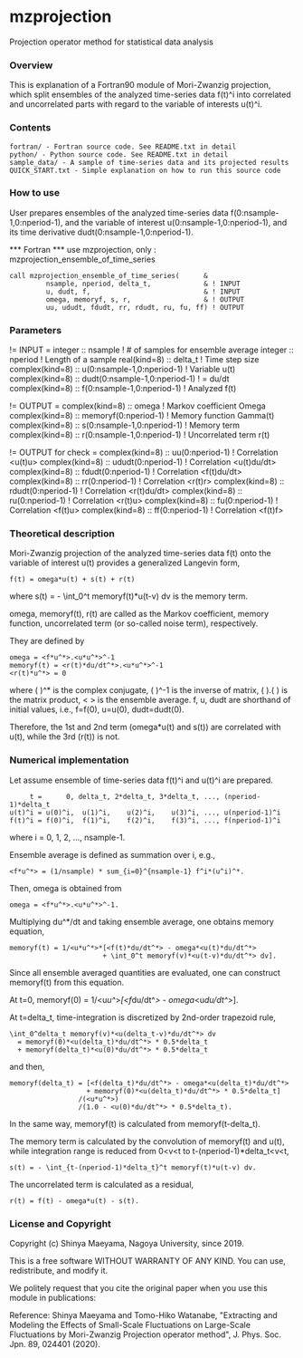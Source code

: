   mzprojection
=================

Projection operator method for statistical data analysis

### Overview ###

  This is explanation of a Fortran90 module of Mori-Zwanzig projection, which
  split ensembles of the analyzed time-series data f(t)^i into correlated and 
  uncorrelated parts with regard to the variable of interests u(t)^i.


### Contents ###

    fortran/ - Fortran source code. See README.txt in detail  
    python/ - Python source code. See README.txt in detail  
    sample_data/ - A sample of time-series data and its projected results  
    QUICK_START.txt - Simple explanation on how to run this source code  


### How to use ###

  User prepares ensembles of the analyzed time-series data
  f(0:nsample-1,0:nperiod-1), and the variable of interest
  u(0:nsample-1,0:nperiod-1), and its time derivative
  dudt(0:nsample-1,0:nperiod-1).

  *** Fortran ***
    use mzprojection, only : mzprojection_ensemble_of_time_series

    call mzprojection_ensemble_of_time_series(      &
             nsample, nperiod, delta_t,             & ! INPUT
             u, dudt, f,                            & ! INPUT
             omega, memoryf, s, r,                  & ! OUTPUT
             uu, ududt, fdudt, rr, rdudt, ru, fu, ff) ! OUTPUT


### Parameters ###

  != INPUT =
  integer         :: nsample ! # of samples for ensemble average
  integer         :: nperiod ! Length of a sample
  real(kind=8)    :: delta_t ! Time step size
  complex(kind=8) ::    u(0:nsample-1,0:nperiod-1) ! Variable u(t)
  complex(kind=8) :: dudt(0:nsample-1,0:nperiod-1) ! = du/dt
  complex(kind=8) ::    f(0:nsample-1,0:nperiod-1) ! Analyzed f(t)

  != OUTPUT =
  complex(kind=8) :: omega                      ! Markov coefficient Omega
  complex(kind=8) :: memoryf(0:nperiod-1)       ! Memory function Gamma(t)
  complex(kind=8) :: s(0:nsample-1,0:nperiod-1) ! Memory term
  complex(kind=8) :: r(0:nsample-1,0:nperiod-1) ! Uncorrelated term r(t)

  != OUTPUT for check =
  complex(kind=8) ::    uu(0:nperiod-1) ! Correlation <u(t)u>
  complex(kind=8) :: ududt(0:nperiod-1) ! Correlation <u(t)du/dt>
  complex(kind=8) :: fdudt(0:nperiod-1) ! Correlation <f(t)du/dt>
  complex(kind=8) ::    rr(0:nperiod-1) ! Correlation <r(t)r>
  complex(kind=8) :: rdudt(0:nperiod-1) ! Correlation <r(t)du/dt>
  complex(kind=8) ::    ru(0:nperiod-1) ! Correlation <r(t)u>
  complex(kind=8) ::    fu(0:nperiod-1) ! Correlation <f(t)u>
  complex(kind=8) ::    ff(0:nperiod-1) ! Correlation <f(t)f>


### Theoretical description ###

  Mori-Zwanzig projection of the analyzed time-series data f(t) onto the 
  variable of interest u(t) provides a generalized Langevin form,

    f(t) = omega*u(t) + s(t) + r(t)

  where s(t) = - \int_0^t memoryf(t)*u(t-v) dv is the memory term.

  omega, memoryf(t), r(t) are called as the Markov coefficient, memory function,
  uncorrelated term (or so-called noise term), respectively.

  They are defined by

    omega = <f*u^*>.<u*u^*>^-1
    memoryf(t) = <r(t)*du/dt^*>.<u*u^*>^-1
    <r(t)*u^*> = 0

  where ( )^* is the complex conjugate, ( )^-1 is the inverse of matrix, 
  ( ).( ) is the matrix product, < > is the ensemble average.  f, u, dudt 
  are shorthand of initial values, i.e., f=f(0), u=u(0), dudt=dudt(0).

  Therefore, the 1st and 2nd term (omega*u(t) and s(t)) are correlated 
  with u(t), while the 3rd (r(t)) is not.


### Numerical implementation ###

  Let assume ensemble of time-series data f(t)^i and u(t)^i are prepared.

         t =      0, delta_t, 2*delta_t, 3*delta_t, ..., (nperiod-1)*delta_t
    u(t)^i = u(0)^i,  u(1)^i,    u(2)^i,    u(3)^i, ..., u(nperiod-1)^i
    f(t)^i = f(0)^i,  f(1)^i,    f(2)^i,    f(3)^i, ..., f(nperiod-1)^i

  where i = 0, 1, 2, ..., nsample-1.

  Ensemble average is defined as summation over i, e.g.,

    <f*u^*> = (1/nsample) * sum_{i=0}^{nsample-1} f^i*(u^i)^*.

  Then, omega is obtained from

    omega = <f*u^*>.<u*u^*>^-1.

  Multiplying du^*/dt and taking ensemble average, one obtains memory equation,

    memoryf(t) = 1/<u*u^*>*[<f(t)*du/dt^*> - omega*<u(t)*du/dt^*> 
                           + \int_0^t memoryf(v)*<u(t-v)*du/dt^*> dv].

  Since all ensemble averaged quantities are evaluated, one can construct
  memoryf(t) from this equation.

  At t=0, memoryf(0) = 1/<u*u^*>*[<f*du/dt^*> - omega*<u*du/dt^*>].

  At t=delta_t, time-integration is discretized by 2nd-order trapezoid rule,

    \int_0^delta_t memoryf(v)*<u(delta_t-v)*du/dt^*> dv
      = memoryf(0)*<u(delta_t)*du/dt^*> * 0.5*delta_t
      + memoryf(delta_t)*<u(0)*du/dt^*> * 0.5*delta_t

  and then, 

    memoryf(delta_t) = [<f(delta_t)*du/dt^*> - omega*<u(delta_t)*du/dt^*> 
                       + memoryf(0)*<u(delta_t)*du/dt^*> * 0.5*delta_t]
                     /(<u*u^*>)   
                     /(1.0 - <u(0)*du/dt^*> * 0.5*delta_t).

  In the same way, memoryf(t) is calculated from memoryf(t-delta_t).

  The memory term is calculated by the convolution of memoryf(t) and u(t),
  while integration range is reduced from 0<v<t to t-(nperiod-1)*delta_t<v<t,

    s(t) = - \int_{t-(nperiod-1)*delta_t}^t memoryf(t)*u(t-v) dv.

  The uncorrelated term is calculated as a residual,

    r(t) = f(t) - omega*u(t) - s(t).


### License and Copyright ###

  Copyright (c) Shinya Maeyama, Nagoya University, since 2019.

  This is a free software WITHOUT WARRANTY OF ANY KIND. You can use,
  redistribute, and modify it.

  We politely request that you cite the original paper when you use this
  module in publications:

  Reference:
     Shinya Maeyama and Tomo-Hiko Watanabe,
    "Extracting and Modeling the Effects of Small-Scale Fluctuations on
     Large-Scale Fluctuations by Mori-Zwanzig Projection operator method", 
     J. Phys. Soc. Jpn. 89, 024401 (2020).
